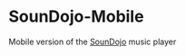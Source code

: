 SounDojo-Mobile
===============

Mobile version of the [SounDojo](https://github.com/paoloburelli/soundojo) music player
